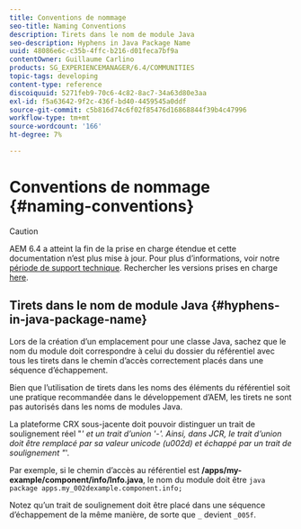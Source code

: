 ```yaml
---
title: Conventions de nommage
seo-title: Naming Conventions
description: Tirets dans le nom de module Java
seo-description: Hyphens in Java Package Name
uuid: 48086e6c-c35b-4ffc-b216-d01feca7bf9a
contentOwner: Guillaume Carlino
products: SG_EXPERIENCEMANAGER/6.4/COMMUNITIES
topic-tags: developing
content-type: reference
discoiquuid: 5271feb9-70c6-4c82-8ac7-34a63d80e3aa
exl-id: f5a63642-9f2c-436f-bd40-4459545a0ddf
source-git-commit: c5b816d74c6f02f85476d16868844f39b4c47996
workflow-type: tm+mt
source-wordcount: '166'
ht-degree: 7%

---
```


# Conventions de nommage {#naming-conventions}

>[!CAUTION]
>
>AEM 6.4 a atteint la fin de la prise en charge étendue et cette documentation n’est plus mise à jour. Pour plus d’informations, voir notre [période de support technique](https://helpx.adobe.com/fr/support/programs/eol-matrix.html). Rechercher les versions prises en charge [here](https://experienceleague.adobe.com/docs/?lang=fr).

## Tirets dans le nom de module Java {#hyphens-in-java-package-name}

Lors de la création d’un emplacement pour une classe Java, sachez que le nom du module doit correspondre à celui du dossier du référentiel avec tous les tirets dans le chemin d’accès correctement placés dans une séquence d’échappement.

Bien que l’utilisation de tirets dans les noms des éléments du référentiel soit une pratique recommandée dans le développement d’AEM, les tirets ne sont pas autorisés dans les noms de modules Java.

La plateforme CRX sous-jacente doit pouvoir distinguer un trait de soulignement réel &quot;_&#39; et un trait d’union &#39;-&#39;. Ainsi, dans JCR, le trait d’union doit être remplacé par sa valeur unicode (u002d) et échappé par un trait de soulignement &quot;_&#39;.

Par exemple, si le chemin d’accès au référentiel est **/apps/my-example/component/info/Info.java**, le nom du module doit être `java package apps.my_002dexample.component.info;`

Notez qu’un trait de soulignement doit être placé dans une séquence d’échappement de la même manière, de sorte que `_` devient `_005f`.

